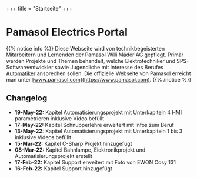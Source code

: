 +++
title = "Startseite"
+++

# Pamasol Electrics Portal

{{% notice info %}}
Diese Webseite wird von technikbegeisterten Mitarbeitern und Lernenden der Pamasol Willi Mäder AG gepflegt. Primär werden Projekte und Themen behandelt, welche Elektrotechniker und SPS-Softwareentwickler sowie Jugendliche mit Interesse des Berufes [Automatiker](https://www.swissmechanic.ch/grundbildung-erwachsenenbildung/deine-lehre-grundbildung/artmid/786/articleid/105/automatikerin-efz) ansprechen sollen. Die offizielle Webseite von Pamasol erreicht man unter [www.pamasol.com](https://www.pamasol.com).
{{% /notice %}}

## Changelog

* **19-May-22:** Kapitel Automatisierungsprojekt mit Unterkapiteln 4 HMI parametrieren inklusive Video befüllt
* **17-May-22:** Kapitel Schnupperlehre erweitert mit Infos zum Beruf
* **13-May-22:** Kapitel Automatisierungsprojekt mit Unterkapiteln 1 bis 3 inklusive Videos befüllt
* **15-Mar-22:** Kapitel C-Sharp Projekt hinzugefügt
* **08-Mar-22:** Kapitel Bahnlampe, Elektronikprojekt und Automatisierungsprojekt erstellt
* **17-Feb-22:** Kapitel Support erweitert mit Foto von EWON Cosy 131
* **16-Feb-22:** Kapitel Support hinzugefügt
